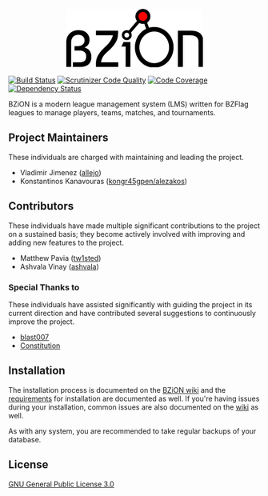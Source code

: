 <p align="center"><img alt="BZiON logo" src=".github/bzion.png"></p>

[![Build Status](https://travis-ci.org/allejo/bzion.png?branch=master)](https://travis-ci.org/allejo/bzion)
[![Scrutinizer Code Quality](https://scrutinizer-ci.com/g/allejo/bzion/badges/quality-score.png?s=291afbdf9d3ff68b2e2f44e9d02533795bcbf107)](https://scrutinizer-ci.com/g/allejo/bzion/)
[![Code Coverage](https://scrutinizer-ci.com/g/allejo/bzion/badges/coverage.png?b=master)](https://scrutinizer-ci.com/g/allejo/bzion/code-structure/master?elementType=class&orderField=test_coverage&order=asc&changesExpanded=0)
[![Dependency Status](https://www.versioneye.com/user/projects/59b30b61368b08003d0e846d/badge.svg)](https://www.versioneye.com/user/projects/59b30b61368b08003d0e846d)

BZiON is a modern league management system (LMS) written for BZFlag leagues to manage players, teams, matches, and tournaments.

## Project Maintainers

These individuals are charged with maintaining and leading the project.

- Vladimir Jimenez ([allejo](https://github.com/allejo))
- Konstantinos Kanavouras ([kongr45gpen/alezakos](https://github.com/kongr45gpen))

## Contributors

These individuals have made multiple significant contributions to the project on a sustained basis; they become actively involved with improving and adding new features to the project.

- Matthew Pavia ([tw1sted](https://github.com/mattpavia))
- Ashvala Vinay ([ashvala](https://github.com/Ashvala))

### Special Thanks to

These individuals have assisted significantly with guiding the project in its current direction and have contributed several suggestions to continuously improve the project.

- [blast007](https://github.com/blast007)
- [Constitution](https://github.com/macsforme)

## Installation

The installation process is documented on the [BZiON wiki](https://github.com/allejo/bzion/wiki/Installation) and the [requirements](https://github.com/allejo/bzion/wiki/Installation-Requirements) for installation are documented as well. If you're having issues during your installation, common issues are also documented on the [wiki](https://github.com/allejo/bzion/wiki/Installation-Troubleshooting) as well.

As with any system, you are recommended to take regular backups of your database.

## License

[GNU General Public License 3.0](https://github.com/allejo/bzion/blob/master/LICENSE.md)
